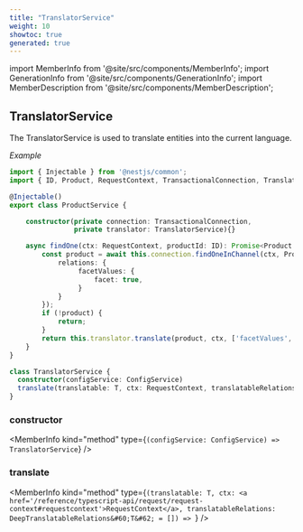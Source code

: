 ```yaml
---
title: "TranslatorService"
weight: 10
showtoc: true
generated: true
---
```

<!-- This file was generated from the Vendure source. Do not modify. Instead, re-run the "docs:build" script -->
import MemberInfo from '@site/src/components/MemberInfo';
import GenerationInfo from '@site/src/components/GenerationInfo';
import MemberDescription from '@site/src/components/MemberDescription';


## TranslatorService

<GenerationInfo sourceFile="packages/core/src/service/helpers/translator/translator.service.ts" sourceLine="42" packageName="@vendure/core" />

The TranslatorService is used to translate entities into the current language.

*Example*

```ts
import { Injectable } from '@nestjs/common';
import { ID, Product, RequestContext, TransactionalConnection, TranslatorService } from '@vendure/core';

@Injectable()
export class ProductService {

    constructor(private connection: TransactionalConnection,
                private translator: TranslatorService){}

    async findOne(ctx: RequestContext, productId: ID): Promise<Product | undefined> {
        const product = await this.connection.findOneInChannel(ctx, Product, productId, ctx.channelId, {
            relations: {
                 facetValues: {
                     facet: true,
                 }
            }
        });
        if (!product) {
            return;
        }
        return this.translator.translate(product, ctx, ['facetValues', ['facetValues', 'facet']]);
    }
}
```

```ts title="Signature"
class TranslatorService {
  constructor(configService: ConfigService)
  translate(translatable: T, ctx: RequestContext, translatableRelations: DeepTranslatableRelations<T> = []) => ;
}
```

<div className="members-wrapper">

### constructor

<MemberInfo kind="method" type={`(configService: ConfigService) => TranslatorService`}   />


### translate

<MemberInfo kind="method" type={`(translatable: T, ctx: <a href='/reference/typescript-api/request/request-context#requestcontext'>RequestContext</a>, translatableRelations: DeepTranslatableRelations&#60;T&#62; = []) => `}   />




</div>
